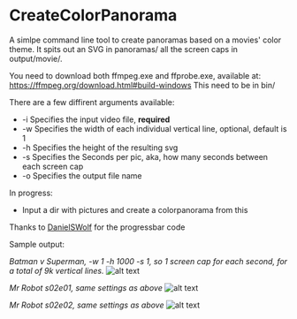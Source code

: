# CreateColorPanorama
A simlpe command line tool to create panoramas based on a movies' color theme. It spits out an SVG in panoramas/
all the screen caps in output/movie/.

You need to download both ffmpeg.exe and ffprobe.exe, available at: https://ffmpeg.org/download.html#build-windows
This need to be in bin/

There are a few diffirent arguments available:

- -i  Specifies the input video file, **required**
- -w  Specifies the width of each individual vertical line, optional, default is 1
- -h  Specifies the height of the resulting svg
- -s  Specifies the Seconds per pic, aka, how many seconds between each screen cap
- -o  Specifies the output file name

In progress:
* Input a dir with pictures and create a colorpanorama from this

Thanks to [DanielSWolf](https://gist.github.com/DanielSWolf) for the progressbar code

Sample output:

*Batman v Superman, -w 1 -h 1000 -s 1, so 1 screen cap for each second, for a total of 9k vertical lines.*
![alt text](http://i.imgur.com/o7p9k8L.png "Batman v Superman")

*Mr Robot s02e01, same settings as above*
![alt text](http://i.imgur.com/18Ttfq8.png "Mr Robot s02e01")

*Mr Robot s02e02, same settings as above*
![alt text](http://i.imgur.com/NiF70Ly.png "Mr Robot s02e02")


